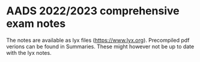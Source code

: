 # AADS 2022/2023 comprehensive exam notes

The notes are available as lyx files (https://www.lyx.org). Precompiled pdf verions can be found in Summaries. These might however not be up to date with the lyx notes.
